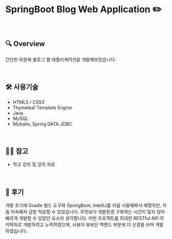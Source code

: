 # SpringBoot Blog Web Application :pencil2:
<br />

## 🔍 Overview
간단한 회원제 블로그 웹 애플리케이션을 개발해보았습니다.

<br />

## 🛠 사용기술
- HTML5 / CSS3
- Thymeleaf Templete Engine
- Java
- MySQL
- Mybatis, Spring DATA JDBC

<br />

## 🏄🏻 참고
- 학교 강의 및 강의 자료

<br />

## 🌿 후기
개발 초기에 Gradle 빌드 도구와 SpringBoot, IntelliJ를 처음 사용해봐서 헤맸지만,
차츰 익숙해져 금방 적응할 수 있었습니다.
무엇보다 개발환경 구축하는 시간이 많지 않아 빠르게 개발할 수 있었던 요소라 생각합니다.
이번 프로젝트를 최대한 RESTful API 아키텍처로 개발하려고 노력하였으며, 
사용자 뷰보단 백엔드 부분에 더 신경을 쓰며 개발하였습니다.  




